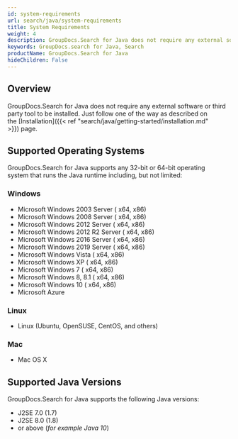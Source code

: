```yaml
---
id: system-requirements
url: search/java/system-requirements
title: System Requirements
weight: 4
description: GroupDocs.Search for Java does not require any external software or third party tool to be installed
keywords: GroupDocs.search for Java, Search
productName: GroupDocs.Search for Java
hideChildren: False
---
```

## Overview

GroupDocs.Search for Java does not require any external software or third party tool to be installed. Just follow one of the way as described on the [Installation]({{< ref "search/java/getting-started/installation.md" >}}) page.

## Supported Operating Systems

GroupDocs.Search for Java supports any 32-bit or 64-bit operating system that runs the Java runtime including, but not limited:

### Windows

*   Microsoft Windows 2003 Server ( x64, x86)
*   Microsoft Windows 2008 Server ( x64, x86)
*   Microsoft Windows 2012 Server ( x64, x86)
*   Microsoft Windows 2012 R2 Server ( x64, x86)
*   Microsoft Windows 2016 Server ( x64, x86)
*   Microsoft Windows 2019 Server ( x64, x86)
*   Microsoft Windows Vista ( x64, x86)
*   Microsoft Windows XP ( x64, x86)
*   Microsoft Windows 7 ( x64, x86)
*   Microsoft Windows 8, 8.1 ( x64, x86)
*   Microsoft Windows 10 ( x64, x86)
*   Microsoft Azure

### Linux

*   Linux (Ubuntu, OpenSUSE, CentOS, and others)

### Mac

*   Mac OS X

## Supported Java Versions

GroupDocs.Search for Java supports the following Java versions:

*   J2SE 7.0 (1.7)
*   J2SE 8.0 (1.8)
*   or above (*for example Java 10*)
